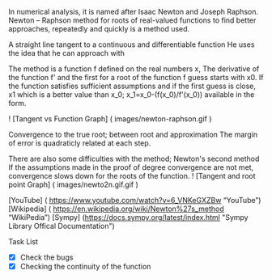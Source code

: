In numerical analysis, it is named after Isaac Newton and Joseph Raphson.
Newton – Raphson method for roots of real-valued functions
to find better approaches, repeatedly and quickly
is a method used.

A straight line tangent to a continuous and differentiable function
He uses the idea that he can approach with

The method is a function f defined on the real numbers x,
The derivative of the function f' and the first for a root of the function f
guess starts with x0. If the function satisfies sufficient assumptions
and if the first guess is close, x1 which is a better value than x_0;
x_1=x_0-(f(x_0)/f'(x_0))
available in the form.

! [Tangent vs Function Graph] ( images/newton-raphson.gif )

Convergence to the true root; between root and approximation
The margin of error is quadraticly related at each step.

There are also some difficulties with the method; Newton's second method
If the assumptions made in the proof of degree convergence are not met,
convergence slows down for the roots of the function.
! [Tangent and root point Graph] ( images/newto2n.gif.gif )

[YouTube] ( https://www.youtube.com/watch?v=6_VNKeGXZBw “YouTube”)
[Wikipedia] ( https://en.wikipedia.org/wiki/Newton%27s_method “WikiPedia”)
[Sympy] (https://docs.sympy.org/latest/index.html "Sympy Library Offical Documentation")

Task List

-[x] Check the bugs
-[x] Checking the continuity of the function